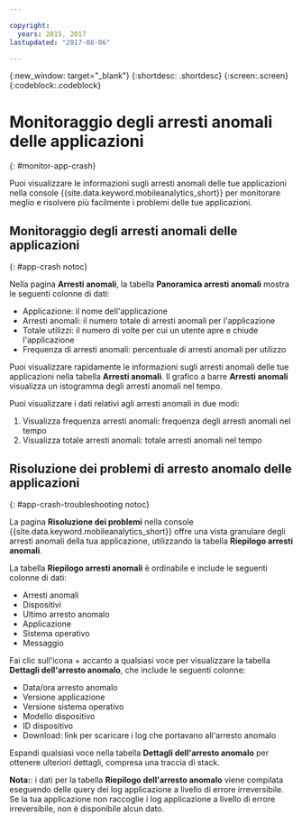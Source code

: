 ```yaml
---

copyright:
  years: 2015, 2017
lastupdated: "2017-08-06"

---
```

{:new_window: target="_blank"}
{:shortdesc: .shortdesc}
{:screen:.screen}
{:codeblock:.codeblock}

# Monitoraggio degli arresti anomali delle applicazioni
{: #monitor-app-crash}

Puoi visualizzare le informazioni sugli arresti anomali delle tue applicazioni nella console {{site.data.keyword.mobileanalytics_short}} per monitorare meglio e risolvere più facilmente i problemi delle tue applicazioni.

## Monitoraggio degli arresti anomali delle applicazioni
{: #app-crash notoc}

Nella pagina **Arresti anomali**, la tabella **Panoramica arresti anomali** mostra le seguenti colonne di dati:

* Applicazione: il nome dell'applicazione
* Arresti anomali: il numero totale di arresti anomali per l'applicazione
* Totale utilizzi: il numero di volte per cui un utente apre e chiude l'applicazione
* Frequenza di arresti anomali: percentuale di arresti anomali per utilizzo

Puoi visualizzare rapidamente le informazioni sugli arresti anomali delle tue applicazioni nella tabella **Arresti anomali**. <!--In the **Overview** page of the **Dashboard** section,--> Il grafico a barre **Arresti anomali** visualizza un istogramma degli arresti anomali nel tempo.

Puoi visualizzare i dati relativi agli arresti anomali in due modi:

1. Visualizza frequenza arresti anomali: frequenza degli arresti anomali nel tempo
2. Visualizza totale arresti anomali: totale arresti anomali nel tempo

## Risoluzione dei problemi di arresto anomalo delle applicazioni
{: #app-crash-troubleshooting notoc}

La pagina **Risoluzione dei problemi** nella console <!-- **Applications** section of the --> {{site.data.keyword.mobileanalytics_short}} offre una vista granulare degli arresti anomali della tua applicazione, utilizzando la tabella **Riepilogo arresti anomali**.

La tabella **Riepilogo arresti anomali** è ordinabile e include le seguenti colonne di dati:

* Arresti anomali
* Dispositivi
* Ultimo arresto anomalo
* Applicazione
* Sistema operativo
* Messaggio

Fai clic sull'icona + accanto a qualsiasi voce per visualizzare la tabella **Dettagli dell'arresto anomalo**, che include le seguenti colonne:

* Data/ora arresto anomalo
* Versione applicazione
* Versione sistema operativo
* Modello dispositivo
* ID dispositivo
* Download: link per scaricare i log che portavano all'arresto anomalo

Espandi qualsiasi voce nella tabella **Dettagli dell'arresto anomalo** per ottenere ulteriori dettagli, compresa una traccia di stack.

**Nota:**: i dati per la tabella **Riepilogo dell'arresto anomalo** viene compilata eseguendo delle query dei log applicazione a livello di errore irreversibile. Se la tua applicazione non raccoglie i log applicazione a livello di errore irreversibile, non è disponibile alcun dato.
